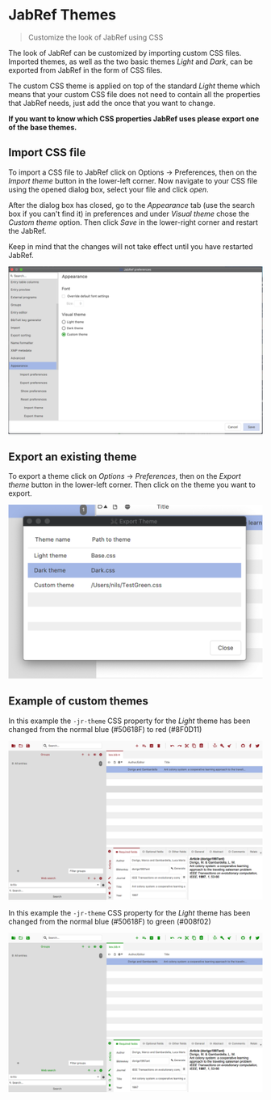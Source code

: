 # JabRef Themes

> Customize the look of JabRef using CSS

The look of JabRef can be customized by importing custom CSS files. Imported themes, as well as the two basic themes _Light_ and _Dark_, can be exported from JabRef in the form of CSS files.

The custom CSS theme is applied on top of the standard _Light_ theme which means that your custom CSS file does not need to contain all the properties that JabRef needs, just add the once that you want to change.

**If you want to know which CSS properties JabRef uses please export one of the base themes.**

## Import CSS file

To import a CSS file to JabRef click on Options -> Preferences, then on the _Import theme_ button in the lower-left corner. Now navigate to your CSS file using the opened dialog box, select your file and click _open_.

After the dialog box has closed, go to the _Appearance_ tab (use the search box if you can't find it) in preferences and under _Visual theme_ chose the _Custom theme_ option. Then click _Save_ in the lower-right corner and restart the JabRef.

Keep in mind that the changes will not take effect until you have restarted JabRef.

![Custom theme toggled](custom-theme-toggled.png)

## Export an existing theme

To export a theme click on _Options_ -> _Preferences_,  then on the _Export theme_ button in the lower-left corner. Then click on the theme you want to export.

![Export theme dialog](export-theme-dialog-window.png)

## Example of custom themes

In this example the `-jr-theme` CSS property for the _Light_ theme has been changed from the normal blue (#50618F) to red (#8F0D11)

![Red Light theme](custom-theme-red.png)

In this example the `-jr-theme` CSS property for the _Light_ theme has been changed from the normal blue (#50618F) to green (#008f02)

![Green Light theme](custom-theme-green.png)
